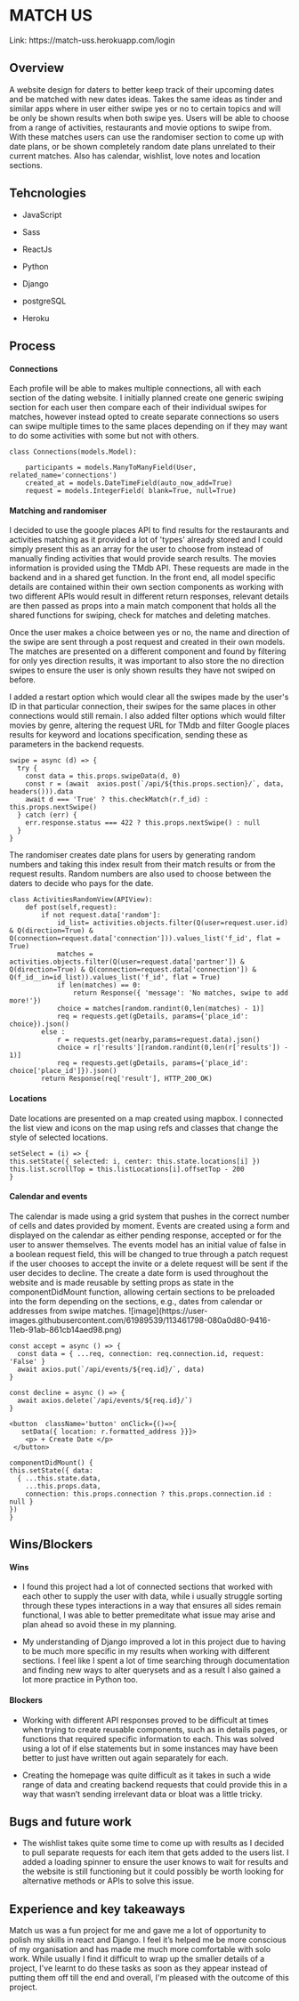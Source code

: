 <h1> MATCH US </h1>
<p> Link: https://match-uss.herokuapp.com/login</p>

<h2> Overview </h2>
<p> A website design for daters to better keep track of their upcoming dates and be matched with new dates ideas. Takes the same ideas as tinder and similar apps where in user either swipe yes or no to certain topics and will be only be shown results when both swipe yes. Users will be able to choose from a range of activities, restaurants and movie options to swipe from. With these matches users can use the randomiser section to come up with date plans, or be shown completely random date plans unrelated to their current matches. Also has calendar, wishlist, love notes and location sections. 
  
<h2> Tehcnologies </h2>
<ul> 
<li><p> JavaScript </p></li>
<li><p> Sass </p></li>
<li><p> ReactJs </p></li>
<li><p> Python </p></li>
<li><p> Django </p></li>
<li><p> postgreSQL </p></li>
<li><p> Heroku </p></li>
</ul>

<h2> Process </h2>
<h4> Connections </h4> 
<p> Each profile will be able to makes multiple connections, all with each section of the dating website. I initially planned create one generic swiping section for each user then compare each of their individual swipes for matches, however instead opted to create separate connections so users can swipe multiple times to the same places depending on if they may want to do some activities with some but not with others.</p>

```
class Connections(models.Model):

    participants = models.ManyToManyField(User, related_name='connections')
    created_at = models.DateTimeField(auto_now_add=True)
    request = models.IntegerField( blank=True, null=True)
```

<h4> Matching and randomiser </h4> 
<p> I decided to use the google places API to find results for the restaurants and activities matching as it provided a lot of 'types' already stored and I could simply present this as an array for the user to choose from instead of manually finding activities that would provide search results. The movies information is provided using the TMdb API. These requests are made in the backend and in a shared get function. In the front end, all model specific details are contained within their own section components as working with two different APIs would result in different return responses, relevant details are then passed as props into a main match component that holds all the shared functions for swiping, check for matches and deleting matches. </p>
  
 <p> Once the user makes a choice between yes or no, the name and direction of the swipe are sent through a post request and created in their own models. The matches are presented on a different component and found by filtering for only yes direction results, it was important to also store the no direction swipes to ensure the user is only shown results they have not swiped on before. </p>
  
 <p>I added a restart option which would clear all the swipes made by the user's ID in that particular connection, their swipes for the same places in other connections would still remain. I also added filter options which would filter movies by genre, altering the request URL for TMdb and filter Google places results for keyword and locations specification, sending these as parameters in the backend requests. </p>


```
swipe = async (d) => {
  try {
    const data = this.props.swipeData(d, 0)
    const r = (await  axios.post(`/api/${this.props.section}/`, data, headers())).data
    await d === 'True' ? this.checkMatch(r.f_id) : this.props.nextSwipe()
  } catch (err) {
    err.response.status === 422 ? this.props.nextSwipe() : null
  }
}
```

<p> The randomiser creates date plans for users by generating random numbers and taking this index result from their match results or from the request results. Random numbers are also used to choose between the daters to decide who pays for the date. </p>

```
class ActivitiesRandomView(APIView):
    def post(self,request):
        if not request.data['random']:
            id_list= activities.objects.filter(Q(user=request.user.id) & Q(direction=True) & Q(connection=request.data['connection'])).values_list('f_id', flat = True)
            matches = activities.objects.filter(Q(user=request.data['partner']) & Q(direction=True) & Q(connection=request.data['connection']) & Q(f_id__in=id_list)).values_list('f_id', flat = True)
            if len(matches) == 0:
                return Response({ 'message': 'No matches, swipe to add more!'})
            choice = matches[random.randint(0,len(matches) - 1)]
            req = requests.get(gDetails, params={'place_id': choice}).json()
        else :
            r = requests.get(nearby,params=request.data).json()
            choice = r['results'][random.randint(0,len(r['results']) - 1)]
            req = requests.get(gDetails, params={'place_id': choice['place_id']}).json()
        return Response(req['result'], HTTP_200_OK)
 ```
 
 <h4> Locations </h4> 
 <p> Date locations are presented on a map created using mapbox. I connected the list view and icons on the map using refs and classes that change the style of selected locations. 
  
  ```
  setSelect = (i) => {
  this.setState({ selected: i, center: this.state.locations[i] })
  this.list.scrollTop = this.listLocations[i].offsetTop - 200 
}
  ```
<h4> Calendar and events </h4>
<p> The calendar is made using a grid system that pushes in the correct number of cells and dates provided by moment. Events are created using a form and displayed on the calendar as either pending response, accepted or for the user to answer themselves. The events model has an initial value of false in a boolean request field, this will be changed to true through a patch request if the user chooses to accept the invite or a delete request will be sent if the user decides to decline. The create a date form is used throughout the website and is made reusable by setting props as state in the componentDidMount function, allowing certain sections to be preloaded into the form depending on the sections, e.g., dates from calendar or addresses from swipe matches.
![image](https://user-images.githubusercontent.com/61989539/113461798-080a0d80-9416-11eb-91ab-861cb14aed98.png)

  
  ```
  const accept = async () => {
    const data = { ...req, connection: req.connection.id, request: 'False' }
    await axios.put(`/api/events/${req.id}/`, data)
  }
  
  const decline = async () => {
    await axios.delete(`/api/events/${req.id}/`)
  }

```
  
  ```
  <button  className='button' onClick={()=>{
     setData({ location: r.formatted_address }}}> 
      <p> + Create Date </p>
   </button> 
  
  componentDidMount() {
  this.setState({ data: 
    { ...this.state.data,
      ...this.props.data, 
      connection: this.props.connection ? this.props.connection.id : null } 
  })
}
  ```
 
<h2> Wins/Blockers </h2>
<h4> Wins </h4>
<ul>
  <li><p> I found this project had a lot of connected sections that worked with each other to supply the user with data, while i usually struggle sorting through these types interactions in a way that ensures all sides remain functional, I was able to better premeditate what issue may arise and plan ahead so avoid these in my planning.
    </p></li>
      <li><p>
My understanding of Django improved a lot in this project due to having to be much more specific in my results when working with different sections. I feel like I spent a lot of time searching through documentation and finding new ways to alter querysets and as a result I also gained a lot more practice in Python too. 
 </p></li>
  </ul>
  
  <h4> Blockers </h4>
  <ul>
  <li><p>
    Working with different API responses proved to be difficult at times when trying to create reusable components, such as in details pages, or functions that required specific information to each. This was solved using a lot of if else statements but in some instances may have been better to just have written out again separately for each. 
    </p></li>
    <li><p>
    Creating the homepage was quite difficult as it takes in such a wide range of data and creating backend requests that could provide this in a way that wasn’t sending irrelevant data or bloat was a little tricky. 
    </p></li>
  </ul>
  
  </ul>

<h2> Bugs and future work </h2>
<ul>
  <li><p>
    <p> The wishlist takes quite some time to come up with results as I decided to pull separate requests for each item that gets added to the users list. I added a loading spinner to ensure the user knows to wait for results and the website is still functioning but it could possibly be worth looking for alternative methods or APIs to solve this issue. 
  </ul>

<h2> Experience and key takeaways </h2>
<p> Match us was a fun project for me and gave me a lot of opportunity to polish my skills in react and Django. I feel it’s helped me be more conscious of my organisation and has made me much more comfortable with solo work. While usually I find it difficult to wrap up the smaller details of a project, I've learnt to do these tasks as soon as they appear instead of putting them off till the end and overall, I'm pleased with the outcome of this project.


